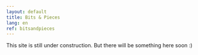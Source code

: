 ```yaml
---
layout: default
title: Bits & Pieces
lang: en
ref: bitsandpieces
---
```

This site is still under construction. But there will be something here soon :)
